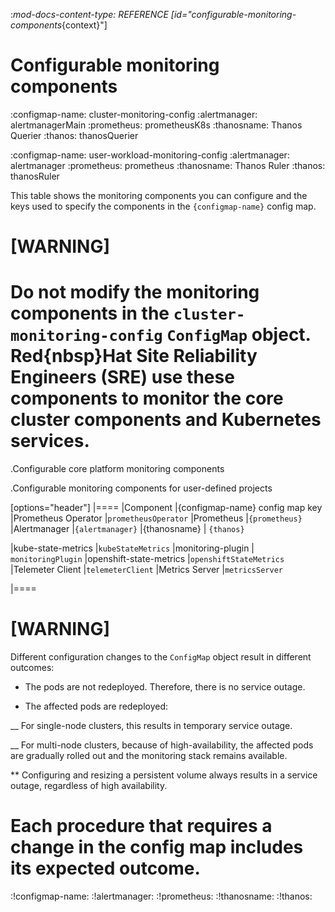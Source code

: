:_mod-docs-content-type: REFERENCE
[id="configurable-monitoring-components_{context}"]
# Configurable monitoring components

:configmap-name: cluster-monitoring-config
:alertmanager: alertmanagerMain
:prometheus: prometheusK8s
:thanosname: Thanos Querier
:thanos: thanosQuerier

:configmap-name: user-workload-monitoring-config
:alertmanager: alertmanager
:prometheus: prometheus
:thanosname: Thanos Ruler
:thanos: thanosRuler

This table shows the monitoring components you can configure and the keys used to specify the components in the `{configmap-name}` config map.

# [WARNING]
# Do not modify the monitoring components in the `cluster-monitoring-config` `ConfigMap` object. Red{nbsp}Hat Site Reliability Engineers (SRE) use these components to monitor the core cluster components and Kubernetes services.

.Configurable core platform monitoring components

.Configurable monitoring components for user-defined projects

[options="header"]
|====
|Component |{configmap-name} config map key
|Prometheus Operator |`prometheusOperator`
|Prometheus |`{prometheus}`
|Alertmanager |`{alertmanager}`
|{thanosname} | `{thanos}`

|kube-state-metrics |`kubeStateMetrics`
|monitoring-plugin | `monitoringPlugin`
|openshift-state-metrics |`openshiftStateMetrics`
|Telemeter Client |`telemeterClient`
|Metrics Server |`metricsServer`

|====

# [WARNING]
Different configuration changes to the `ConfigMap` object result in different outcomes:

* The pods are not redeployed. Therefore, there is no service outage.

* The affected pods are redeployed:

__ For single-node clusters, this results in temporary service outage.

__ For multi-node clusters, because of high-availability, the affected pods are gradually rolled out and the monitoring stack remains available.

** Configuring and resizing a persistent volume always results in a service outage, regardless of high availability.

# Each procedure that requires a change in the config map includes its expected outcome.

:!configmap-name:
:!alertmanager:
:!prometheus:
:!thanosname:
:!thanos:
